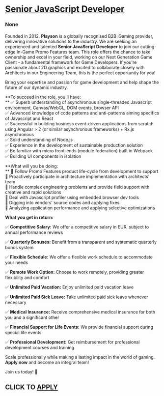 # [Senior JavaScript Developer](https://www.remotewlb.com/apply/senior-javascript-developer-107525)  
### None  
####  

Founded in 2012, **Playson** is a globally recognised B2B iGaming provider, delivering innovative solutions to the industry. We are seeking an experienced and talented **Senior JavaScript Developer** to join our cutting-edge In-Game Promo Features team. This role offers the chance to take ownership and excel in your field, working on our Next Generation Game Client - a fundamental framework for Game Developers. If you're passionate about 2D graphics and excited to collaborate closely with Architects in our Engineering Team, this is the perfect opportunity for you!

Bring your expertise and passion for game development and help shape the future of our dynamic industry.  
  
**To succeed in the role, you'll have:  
** ✅ Superb understanding of asynchronous single-threaded Javascript environment, Canvas/WebGL, DOM events, browser API  
✅ Advanced knowledge of code patterns and anti-patterns aiming specifics of Javascript and React  
✅ Successful in building business event-driven applications from scratch using Angular > 2 (or similar asynchronous frameworks) + Rx.js asynchronous  
✅ Solid understanding of Node.js  
✅ Experience in the development of sustainable production solution  
✅ Be familiar with micro front-ends (module federation) built in Webpack  
✅ Building UI components in isolation

 **What will you be doing:  
** 🤝 Follow Promo Features product life-cycle from development to support  
🤝 Proactively participate in architecture implementation with architects' team  
🤝 Handle complex engineering problems and provide field support with creative and rapid solutions  
🤝 Deal with Javascript profiler using embedded browser dev tools  
🤝 Digging into vendors' source codes and applying fixes  
🤝 Analyzing application performance and applying selective optimizations  
  
 **What you get in return:**

✅ **Competitive Salary:** We offer a competitive salary in EUR, subject to annual performance reviews

✅ **Quarterly Bonuses:** Benefit from a transparent and systematic quarterly bonus system

✅ **Flexible Schedule:** We offer a flexible work schedule to accommodate your needs

✅ **Remote Work Option:** Choose to work remotely, providing greater flexibility and comfort

✅ **Unlimited Paid Vacation:** Enjoy unlimited paid vacation leave

✅ **Unlimited Paid Sick Leave:** Take unlimited paid sick leave whenever necessary

✅ **Medical Insurance:** Receive comprehensive medical insurance for both you and a significant other

✅ **Financial Support for Life Events:** We provide financial support during special life events

✅ **Professional Development:** Get reimbursement for professional development courses and training

Scale professionally while making a lasting impact in the world of gaming. **Apply now** and become an integral team!

Join us today! 🙌

  
## CLICK TO [APPLY](https://www.remotewlb.com/apply/senior-javascript-developer-107525)

